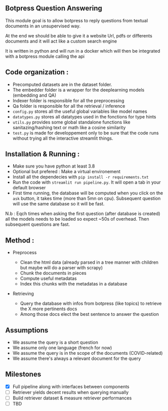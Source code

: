 ## Botpress Question Answering

This module goal is to allow botpress to reply questions from textual documents in an unsupervised way.

At the end we should be able to give it a website Url, pdfs or differents documents and it will act like a custom search engine

It is written in python and will run in a docker which will then be integrated with a botpress module calling the api

## Code organization :

- Precomputed datasets are in the dataset folder.
- The embedder folder is a wrapper for the deeplearning models (embedding and QA)
- Indexer folder is responsible for all the preprocessing
- Qa folder is responsible for all the retrieval / inference
- `config.py` stores all the useful global variables like model names
- `datatypes.py` stores all datatypes used in the fonctions for type hints
- `utils.py` provides some global standalone functions like sanitazing/hashing text or math like a cosine similarity
- `test.py` is made for developpement only to be sure that the code runs without trying all the interactive streamlit things.

## Installation & Running :

- Make sure you have python at least 3.8
- Optional but prefered : Make a virtual environement
- Install all the dependecies with `pip install -r requirements.txt`
- Run the code with `streamlit run pipeline.py`. It will open a tab in your default browser
- First time running, the database will be computed when you click on the `ask` button, it takes time (more than 5mn on cpu). Subsequent question will use the same database so it will be fast.

N.b : Eqch times when asking the first question (after database is created) all the models needs to be loaded so expect ~50s of overhead. Then subsequent questions are fast.

## Method :

- Preprocess

  - Clean the html data (already parsed in a tree manner with children but maybe will do a parser with scrapy)
  - Chunk the documents in pieces
  - Compute useful metadatas
  - Index this chunks with the metadatas in a database

- Retrieving

  - Query the database with infos from botpress (like topics) to retrieve the X more pertinents docs
  - Among those docs elect the best sentence to answer the question

## Assumptions

- We assume the query is a short question
- We assume only one language (french for now)
- We assume the query is in the scope of the documents (COVID-related)
- We assume there's always a relevant document for the query

## Milestones

- [x] Full pipeline along with interfaces between components
- [ ] Retriever yields decent results when querying manually
- [ ] Build retriever dataset & measure retriever performances
- [ ] TBD
